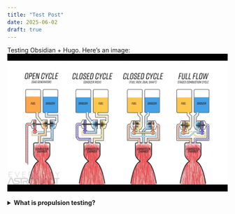 ```yaml
---
title: "Test Post"
date: 2025-06-02
draft: true
---
```


Testing Obsidian + Hugo. Here’s an image:
![image](cycles.png)

<details>
<summary><strong>What is propulsion testing?</strong></summary>

Propulsion testing involves hot-fire tests of rocket engines under controlled conditions to validate thrust, stability, and performance.

</details>
